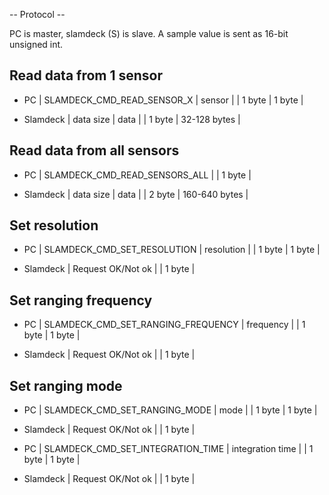   -- Protocol --

PC is master, slamdeck (S) is slave.
A sample value is sent as 16-bit unsigned int.

## Read data from 1 sensor
- PC
| SLAMDECK_CMD_READ_SENSOR_X | sensor |
| 1 byte | 1 byte |

- Slamdeck
| data size | data |
| 1 byte    | 32-128 bytes |

## Read data from all sensors
- PC
| SLAMDECK_CMD_READ_SENSORS_ALL |
| 1 byte |

- Slamdeck
| data size | data |
| 2 byte    | 160-640 bytes |

## Set resolution
- PC
| SLAMDECK_CMD_SET_RESOLUTION | resolution |
| 1 byte | 1 byte |

- Slamdeck
| Request OK/Not ok |
| 1 byte |

## Set ranging frequency
- PC
| SLAMDECK_CMD_SET_RANGING_FREQUENCY | frequency |
| 1 byte | 1 byte |

- Slamdeck
| Request OK/Not ok |
| 1 byte |

## Set ranging mode
- PC
| SLAMDECK_CMD_SET_RANGING_MODE | mode |
| 1 byte | 1 byte |

- Slamdeck
| Request OK/Not ok |
| 1 byte |

- PC
| SLAMDECK_CMD_SET_INTEGRATION_TIME | integration time |
| 1 byte | 1 byte |

- Slamdeck
| Request OK/Not ok |
| 1 byte |